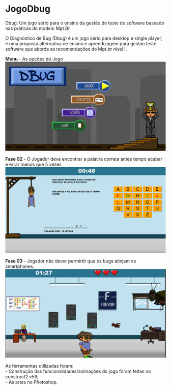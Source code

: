 # JogoDbug
 Dbug: Um jogo sério para o ensino da gestão de teste de software baseado nas práticas do modelo Mpt.Br

O Diagnóstico de Bug (Dbug) é um jogo sério para desktop e single player, é uma proposta alternativa de 
ensino e aprendizagem para gestão teste software que aborda as recomendações do Mpt.br nível I.

<b>Menu</b> -  As opções do Jogo
![- menu](https://github.com/mauroES/JogoDbug/blob/master/Imagens/menu.png)

<b>Fase 02</b> - O Jogador deve encontrar a palavra correta antes tempo acabar e errar menos que 5 vezes 
![- Fase 02 mini forca](https://github.com/mauroES/JogoDbug/blob/master/Imagens/fase02.png)


<b>Fase 03</b> - Jogador não dever permirtir que os bugs atinjam os smartphones.
![- Fase 03 O bug Atirador](https://github.com/mauroES/JogoDbug/blob/master/Imagens/Fase03.png)


As ferramentas utilizadas foram:<br>
	- Construção das funcionalidades/animações do jogo foram feitas no construct2 v59;<br>
	- As artes no Photoshop.

